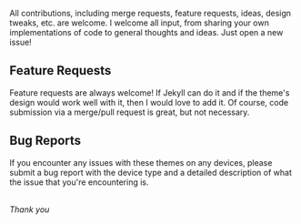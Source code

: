 All contributions, including merge requests, feature requests, ideas, design tweaks, etc. are welcome. 
I welcome all input, from sharing your own implementations of code to general thoughts and ideas. Just open a new issue!

## Feature Requests

Feature requests are always welcome! If Jekyll can do it and if the theme's design would work well with it, then I would love to add it. Of course, 
code submission via a merge/pull request is great, but not necessary.

## Bug Reports

If you encounter any issues with these themes on any devices, please submit a bug report with the device type and a detailed description of what 
the issue that you're encountering is.
<br /><br />

*Thank you*